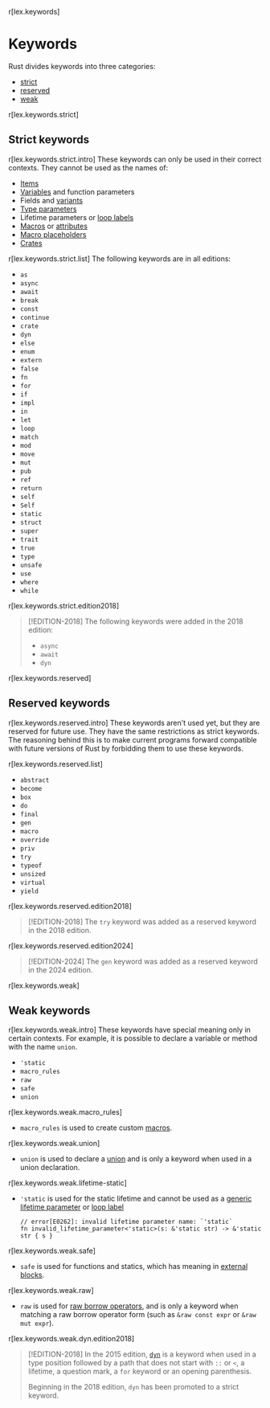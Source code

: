 r[lex.keywords]
# Keywords

Rust divides keywords into three categories:

* [strict](#strict-keywords)
* [reserved](#reserved-keywords)
* [weak](#weak-keywords)

r[lex.keywords.strict]
## Strict keywords

r[lex.keywords.strict.intro]
These keywords can only be used in their correct contexts. They cannot
be used as the names of:

* [Items]
* [Variables] and function parameters
* Fields and [variants]
* [Type parameters]
* Lifetime parameters or [loop labels]
* [Macros] or [attributes]
* [Macro placeholders]
* [Crates]

r[lex.keywords.strict.list]
The following keywords are in all editions:

- `as`
- `async`
- `await`
- `break`
- `const`
- `continue`
- `crate`
- `dyn`
- `else`
- `enum`
- `extern`
- `false`
- `fn`
- `for`
- `if`
- `impl`
- `in`
- `let`
- `loop`
- `match`
- `mod`
- `move`
- `mut`
- `pub`
- `ref`
- `return`
- `self`
- `Self`
- `static`
- `struct`
- `super`
- `trait`
- `true`
- `type`
- `unsafe`
- `use`
- `where`
- `while`

r[lex.keywords.strict.edition2018]
> [!EDITION-2018]
> The following keywords were added in the 2018 edition:
>
> - `async`
> - `await`
> - `dyn`

r[lex.keywords.reserved]
## Reserved keywords

r[lex.keywords.reserved.intro]
These keywords aren't used yet, but they are reserved for future use. They have
the same restrictions as strict keywords. The reasoning behind this is to make
current programs forward compatible with future versions of Rust by forbidding
them to use these keywords.

r[lex.keywords.reserved.list]
- `abstract`
- `become`
- `box`
- `do`
- `final`
- `gen`
- `macro`
- `override`
- `priv`
- `try`
- `typeof`
- `unsized`
- `virtual`
- `yield`

r[lex.keywords.reserved.edition2018]
> [!EDITION-2018]
> The `try` keyword was added as a reserved keyword in the 2018 edition.

r[lex.keywords.reserved.edition2024]
> [!EDITION-2024]
> The `gen` keyword was added as a reserved keyword in the 2024 edition.

r[lex.keywords.weak]
## Weak keywords

r[lex.keywords.weak.intro]
These keywords have special meaning only in certain contexts. For example, it
is possible to declare a variable or method with the name `union`.

- `'static`
- `macro_rules`
- `raw`
- `safe`
- `union`

r[lex.keywords.weak.macro_rules]
* `macro_rules` is used to create custom [macros].

r[lex.keywords.weak.union]
* `union` is used to declare a [union] and is only a keyword when used in a
  union declaration.

r[lex.keywords.weak.lifetime-static]
* `'static` is used for the static lifetime and cannot be used as a [generic
  lifetime parameter] or [loop label]

  ```compile_fail
  // error[E0262]: invalid lifetime parameter name: `'static`
  fn invalid_lifetime_parameter<'static>(s: &'static str) -> &'static str { s }
  ```

r[lex.keywords.weak.safe]
* `safe` is used for functions and statics, which has meaning in [external blocks].

r[lex.keywords.weak.raw]
* `raw` is used for [raw borrow operators], and is only a keyword when matching a raw borrow operator form (such as `&raw const expr` or `&raw mut expr`).

r[lex.keywords.weak.dyn.edition2018]
> [!EDITION-2018]
> In the 2015 edition, [`dyn`] is a keyword when used in a type position followed by a path that does not start with `::` or `<`, a lifetime, a question mark, a `for` keyword or an opening parenthesis.
>
> Beginning in the 2018 edition, `dyn` has been promoted to a strict keyword.

[items]: items.md
[Variables]: variables.md
[Type parameters]: types/parameters.md
[loop labels]: expressions/loop-expr.md#loop-labels
[Macros]: macros.md
[attributes]: attributes.md
[Macro placeholders]: macros-by-example.md
[Crates]: crates-and-source-files.md
[union]: items/unions.md
[variants]: items/enumerations.md
[`dyn`]: types/trait-object.md
[loop label]: expressions/loop-expr.md#loop-labels
[generic lifetime parameter]: items/generics.md
[external blocks]: items/external-blocks.md
[raw borrow operators]: expressions/operator-expr.md#raw-borrow-operators

